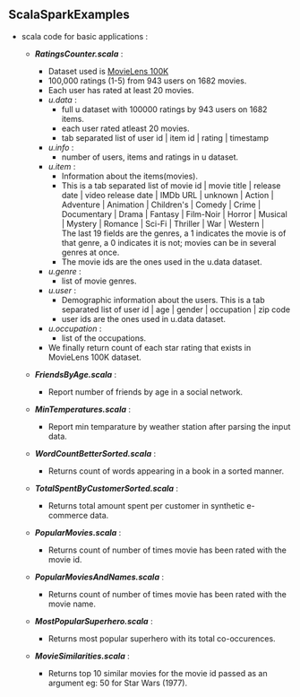 ## ScalaSparkExamples
 * scala code for basic applications :
   * **_RatingsCounter.scala_** :   
     * Dataset used is [MovieLens 100K](https://grouplens.org/datasets/movielens/100k/)  
     * 100,000 ratings (1-5) from 943 users on 1682 movies.   
     * Each user has rated at least 20 movies.   
     * _u.data_ :   
       - full u dataset with 100000 ratings by 943 users on 1682 items.
       - each user rated atleast 20 movies.
       - tab separated list of user id | item id | rating | timestamp  
     * _u.info_ :
       - number of users, items and ratings in u dataset.
     * _u.item_ : 
       - Information about the items(movies).
       - This is a tab separated list of movie id | movie title | release date | video release date | IMDb URL | unknown | 
         Action | Adventure | Animation | Children's | Comedy | Crime | Documentary | Drama | Fantasy | Film-Noir | Horror | 
         Musical | Mystery | Romance | Sci-Fi | Thriller | War | Western |  
         The last 19 fields are the genres, a 1 indicates the movie is of that genre, a 0 indicates it is not; movies can be 
         in several genres at once. 
       - The movie ids are the ones used in the u.data dataset.
     * _u.genre_ :
       - list of movie genres.
     * _u.user_ : 
       - Demographic information about the users. This is a tab separated list of user id | age | gender | occupation | zip 
         code
       - user ids are the ones used in u.data dataset.
     * _u.occupation_ :
       - list of the occupations.       
     * We finally return count of each star rating that exists in MovieLens 100K dataset.  
   
   * **_FriendsByAge.scala_** :
     * Report number of friends by age in a social network.  
   * **_MinTemperatures.scala_** :     
     * Report min temparature by weather station after parsing the input data.  
   * **_WordCountBetterSorted.scala_** : 
     * Returns count of words appearing in a book in a sorted manner.    
   * **_TotalSpentByCustomerSorted.scala_** : 
     * Returns total amount spent per customer in synthetic e-commerce data.   
   * **_PopularMovies.scala_** : 
     * Returns count of number of times movie has been rated with the movie id.  
   * **_PopularMoviesAndNames.scala_** :
     * Returns count of number of times movie has been rated with the movie name.
   * **_MostPopularSuperhero.scala_** :
     * Returns most popular superhero with its total co-occurences.
   * **_MovieSimilarities.scala_** :
     * Returns top 10 similar movies for the movie id passed as an argument eg: 50 for Star Wars (1977). 
     
     
